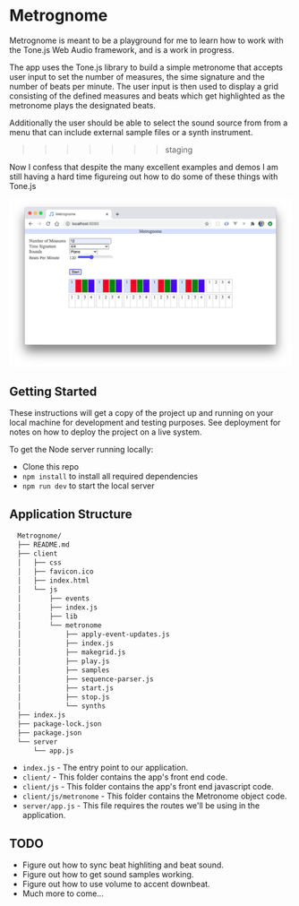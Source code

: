 # Metrognome

Metrognome is meant to be a playground for me to learn how to work
with the Tone.js Web Audio framework, and is a work in progress.

The app uses the Tone.js library to build a simple metronome that
accepts user input to set the number of measures, the sime signature
and the number of beats per minute. The user input is then used to
display a grid consisting of the defined measures and beats which
get highlighted as the metronome plays the designated beats.

Additionally the user should be able to select the sound source from
from a menu that can include external sample files or a synth instrument. 
>>>>>>> staging

Now I confess that despite the many excellent examples and demos
I am still having a hard time figureing out how to do some of these
things with Tone.js

![Metrognome Scrrenshot](/images/metrognome-screenshot.png)

## Getting Started

These instructions will get a copy of the project up and running on your
local machine for development and testing purposes. See deployment for
notes on how to deploy the project on a live system.

To get the Node server running locally:

- Clone this repo
- `npm install` to install all required dependencies
- `npm run dev` to start the local server

## Application Structure

```
  Metrognome/
  ├── README.md
  ├── client
  │   ├── css
  │   ├── favicon.ico
  │   ├── index.html
  │   └── js
  │       ├── events
  │       ├── index.js
  │       ├── lib
  │       └── metronome
  │           ├── apply-event-updates.js
  │           ├── index.js
  │           ├── makegrid.js
  │           ├── play.js
  │           ├── samples
  │           ├── sequence-parser.js
  │           ├── start.js
  │           ├── stop.js
  │           └── synths
  ├── index.js
  ├── package-lock.json
  ├── package.json
  └── server
      └── app.js
```

- `index.js`      - The entry point to our application.
- `client/`       - This folder contains the app's front end code.
- `client/js`     - This folder contains the app's front end javascript code.
- `client/js/metronome` - This folder contains the Metronome object code.
- `server/app.js` - This file requires the routes we'll be using in the application.

## TODO

- Figure out how to sync beat highliting and beat sound.
- Figure out how to get sound samples working.
- Figure out how to use volume to accent downbeat.
- Much more to come...

